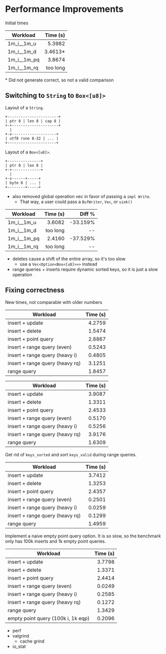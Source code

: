 # Performance Improvements

Initial times

| Workload    | Time (s) | 
|-------------|---------:|
| 1m_i__1m_u  |   5.3982 |
| 1m_i__1m_d  |  3.4613* |
| 1m_i__1m_pq |   3.8674 |
| 1m_i__1m_rq | too long |

\* Did not generate correct, so not a valid comparison

## Switching to `String` to `Box<[u8]>`

Layout of a `String`.

```
+-----------------------+
| ptr 8 | len 8 | cap 8 |
+-+---------------------+
  |
+-v--------------------+
| utf8 rune 8-32 | ... |
+----------------------+
```

Layout of a `Box<[u8]>`.

```
+---------------+
| ptr 8 | len 8 |
+-+-------------+
  |
+-v------+-----+
| byte 8 | ... |
+--------+-----+
```

- also removed global operation vec in favor of passing a `impl Write`.
    - That way, a user could pass a `BufWriter`, `Vec`, or `sink()`

| Workload    | Time (s) |   Diff % |
|-------------|---------:|---------:|
| 1m_i__1m_u  |   3.6082 | -33.159% |
| 1m_i__1m_d  | too long |       -- |
| 1m_i__1m_pq |   2.4160 | -37.529% |
| 1m_i__1m_rq | too long |       -- |

- deletes cause a shift of the entire array, so it's too slow
    - use a `Vec<Option<Box<[u8]>>>` instead
- range queries + inserts require dynamic sorted keys, so it is just a slow operation

## Fixing correctness

New times, not comparable with older numbers

| Workload                        | Time (s) |
|---------------------------------|---------:|
| insert + update                 |   4.2759 |
| insert + delete                 |   1.5474 |
| insert + point query            |   2.8867 |
| insert + range query (even)     |   0.5243 |
| insert + range query (heavy i)  |   0.4805 |
| insert + range query (heavy rq) |   3.1251 |
| range query                     |   1.8457 |

| Workload                        | Time (s) |
|---------------------------------|---------:|
| insert + update                 |   3.9087 |
| insert + delete                 |   1.3311 |
| insert + point query            |   2.4533 |
| insert + range query (even)     |   0.5170 |
| insert + range query (heavy i)  |   0.5256 |
| insert + range query (heavy rq) |   3.9176 |
| range query                     |   1.6309 |

Get rid of `keys_sorted` and sort `keys_valid` during range queries.

| Workload                        | Time (s) |
|---------------------------------|---------:|
| insert + update                 |   3.7412 |
| insert + delete                 |   1.3253 |
| insert + point query            |   2.4357 |
| insert + range query (even)     |   0.2501 |
| insert + range query (heavy i)  |   0.0259 |
| insert + range query (heavy rq) |   0.1299 |
| range query                     |   1.4959 |

Implement a naive empty point query option. It is so slow, so the benchmark only has 100k inserts and 1k empty point
queries.

| Workload                           | Time (s) |
|------------------------------------|---------:|
| insert + update                    |   3.7798 |
| insert + delete                    |   1.3371 |
| insert + point query               |   2.4414 |
| insert + range query (even)        |   0.0249 |
| insert + range query (heavy i)     |   0.2585 |
| insert + range query (heavy rq)    |   0.1272 |
| range query                        |   1.3429 |
| empty point query (100k i, 1k eqp) |   0.2096 |

- perf
- valgrind
    - cache grind
- io_stat
